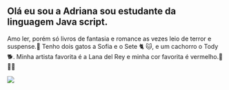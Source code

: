 ## Olá eu sou a Adriana sou estudante da linguagem  Java script.
Amo ler, porém só livros de fantasia e romance as vezes leio de terror e suspense.📖
Tenho dois gatos a Sofia e o Sete 🐈 🐱, e um cachorro o Tody 🐕.
Minha artista favorita é a Lana del Rey e minha cor favorita é vermelho.💋💋💋


![](https://tenor.com/pt-BR/view/red-kiss-book-aesthetic-telephone-gif-1396058502664722366)

